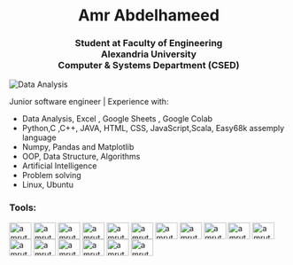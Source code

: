 <h1 align="center">Amr Abdelhameed</h1>
<h3 align="center">Student at Faculty of Engineering </br> Alexandria University </br> Computer & Systems Department (CSED)</h3>
<img align="center" alt="Data Analysis" src="https://giphy.com/gifs/cartoon-character-2d-3oKIPEqDGUULpEU0aQ">

<p>
Junior software engineer | Experience with:
<ul>
<li>Data Analysis, Excel , Google Sheets , Google Colab</li>
<li>Python,C ,C++, JAVA, HTML, CSS, JavaScript,Scala, Easy68k assemply language</li>
<li>Numpy, Pandas and Matplotlib</li>
<li>OOP, Data Structure, Algorithms</li>
<li>Artificial Intelligence</li>
<li>Problem solving</li>
  <li>Linux, Ubuntu</li>
</ul>
</p>

<h3 align="left">Tools:</h3>

<img align="center" src="https://github.com/amrabdelhameed1001/amrabdelhameed1001/assets/85768785/c4952295-d00e-4064-be4f-d40cc75e4f29" alt="amruthpillai" height="30" width="40" />
<img align="center" src="https://github.com/amrabdelhameed1001/amrabdelhameed1001/assets/85768785/f3c35a65-aa3d-41e4-a387-ebbd563f85c0" alt="amruthpillai" height="30" width="40" />
<img align="center" src="https://github.com/amrabdelhameed1001/amrabdelhameed1001/assets/85768785/f2d119b8-0ab0-4691-9850-f93796c120a8" alt="amruthpillai" height="30" width="40" />
<img align="center" src="https://github.com/amrabdelhameed1001/amrabdelhameed1001/assets/85768785/fef7efe5-bf30-45ba-ad6a-3d4be3d90036" alt="amruthpillai" height="30" width="40" />
<img align="center" src="https://github.com/amrabdelhameed1001/amrabdelhameed1001/assets/85768785/2c5487d8-adf7-40c7-a963-f773984dfdb0" alt="amruthpillai" height="30" width="40" />
<img align="center" src="https://github.com/amrabdelhameed1001/amrabdelhameed1001/assets/85768785/a2601245-82a9-4f18-a4c5-b0367c1ede8c" alt="amruthpillai" height="30" width="40" />
<img align="center" src="https://github.com/amrabdelhameed1001/amrabdelhameed1001/assets/85768785/59cd45ca-58dc-4ff5-8846-70ee89ab8607" alt="amruthpillai" height="30" width="40" />
<img align="center" src="https://github.com/amrabdelhameed1001/amrabdelhameed1001/assets/85768785/2770af2e-b1f5-45ea-b57e-e87c25a1bcaa" alt="amruthpillai" height="30" width="40" />
<img align="center" src="https://github.com/amrabdelhameed1001/amrabdelhameed1001/assets/85768785/cfad9bf1-9f80-465b-9fc0-92a04a41617d" alt="amruthpillai" height="30" width="40" />
<img align="center" src="https://github.com/amrabdelhameed1001/amrabdelhameed1001/assets/85768785/9c36a2d6-6db7-427f-9fa0-2f6927e09885" alt="amruthpillai" height="30" width="40" />
<img align="center" src="https://github.com/amrabdelhameed1001/amrabdelhameed1001/assets/85768785/32884f5e-9402-47db-b58a-0d955e06ddba" alt="amruthpillai" height="30" width="40" />
<img align="center" src="https://github.com/amrabdelhameed1001/amrabdelhameed1001/assets/85768785/9ddd63de-cb3b-4b2a-9b56-6bd685d4086d" alt="amruthpillai" height="30" width="40" />
<img align="center" src="https://github.com/amrabdelhameed1001/amrabdelhameed1001/assets/85768785/c4ffe733-5400-473f-ba46-6ac8ee983b25" alt="amruthpillai" height="30" width="40" />
<img align="center" src="https://github.com/amrabdelhameed1001/amrabdelhameed1001/assets/85768785/1ed317eb-744d-4bcf-8f4e-8be4227af457" alt="amruthpillai" height="30" width="40" />
<img align="center" src="https://github.com/amrabdelhameed1001/amrabdelhameed1001/assets/85768785/501fa2e6-8450-48ad-bd79-51a2cf428e19" alt="amruthpillai" height="30" width="40" />
<img align="center" src="https://github.com/amrabdelhameed1001/amrabdelhameed1001/assets/85768785/8cba0d08-6f55-4e90-a60a-c8b09f35ce18" alt="amruthpillai" height="30" width="40" />
<img align="center" src="https://github.com/amrabdelhameed1001/amrabdelhameed1001/assets/85768785/817004ef-3ff9-4e6e-8399-3846df63f483" alt="amruthpillai" height="30" width="40" />




<!--
**amrabdelhameed1001/amrabdelhameed1001** is a ✨ _special_ ✨ repository because its `README.md` (this file) appears on your GitHub profile.

Here are some ideas to get you started:

- 🔭 I’m currently working on ...
- 🌱 I’m currently learning ...
- 👯 I’m looking to collaborate on ...
- 🤔 I’m looking for help with ...
- 💬 Ask me about ...
- 📫 How to reach me: ...
- 😄 Pronouns: ...
- ⚡ Fun fact: ...
-->
